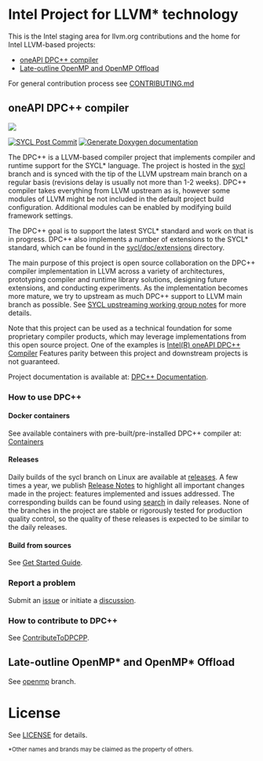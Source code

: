 # Intel Project for LLVM\* technology

This is the Intel staging area for llvm.org contributions and the home for
Intel LLVM-based projects:

- [oneAPI DPC++ compiler](#oneapi-dpc-compiler)
- [Late-outline OpenMP and OpenMP Offload](#late-outline-openmp-and-openmp-offload)

For general contribution process see [CONTRIBUTING.md](./CONTRIBUTING.md)

## oneAPI DPC++ compiler

[![](https://spec.oneapi.io/oneapi-logo-white-scaled.jpg)](https://www.oneapi.io/)

[![SYCL Post Commit](https://github.com/intel/llvm/actions/workflows/sycl_post_commit.yml/badge.svg?branch=sycl)](https://github.com/intel/llvm/actions/workflows/sycl_post_commit.yml)
[![Generate Doxygen documentation](https://github.com/intel/llvm/actions/workflows/gh_pages.yml/badge.svg?branch=sycl)](https://github.com/intel/llvm/actions/workflows/gh_pages.yml)

The DPC++ is a LLVM-based compiler project that implements compiler and runtime
support for the SYCL\* language. The project is hosted in the
[sycl](/../../tree/sycl) branch and is synced with the tip of the LLVM upstream
main branch on a regular basis (revisions delay is usually not more than 1-2
weeks). DPC++ compiler takes everything from LLVM upstream as is, however some
modules of LLVM might be not included in the default project build
configuration. Additional modules can be enabled by modifying build framework
settings.

The DPC++ goal is to support the latest SYCL\* standard and work on that is in
progress. DPC++ also implements a number of extensions to the SYCL\* standard,
which can be found in the [sycl/doc/extensions](/../sycl/sycl/doc/extensions)
directory.

The main purpose of this project is open source collaboration on the DPC++
compiler implementation in LLVM across a variety of architectures, prototyping
compiler and runtime library solutions, designing future extensions, and
conducting experiments. As the implementation becomes more mature, we try to
upstream as much DPC++ support to LLVM main branch as possible. See
[SYCL upstreaming working group notes](/../../wiki/SYCL-upstreaming-working-group-meeting-notes)
for more details.

Note that this project can be used as a technical foundation for some
proprietary compiler products, which may leverage implementations from this open
source project. One of the examples is
[Intel(R) oneAPI DPC++ Compiler](https://www.intel.com/content/www/us/en/developer/tools/oneapi/dpc-compiler.html)
Features parity between this project and downstream projects is not guaranteed.

Project documentation is available at:
[DPC++ Documentation](https://intel.github.io/llvm-docs/).

### How to use DPC++

#### Docker containers

See available containers with pre-built/pre-installed DPC++ compiler at:
[Containers](/../sycl/sycl/doc/developer/DockerBKMs.md#sycl-containers-overview)

#### Releases

Daily builds of the sycl branch on Linux are available at
[releases](/../../releases).
A few times a year, we publish [Release Notes](/../sycl/sycl/ReleaseNotes.md) to
highlight all important changes made in the project: features implemented and
issues addressed. The corresponding builds can be found using
[search](https://github.com/intel/llvm/releases?q=oneAPI+DPC%2B%2B+Compiler&expanded=true)
in daily releases. None of the branches in the project are stable or rigorously
tested for production quality control, so the quality of these releases is
expected to be similar to the daily releases.

#### Build from sources

See [Get Started Guide](/../sycl/sycl/doc/GetStartedGuide.md).

### Report a problem

Submit an [issue](/../../issues) or initiate a [discussion](/../../discussions).

### How to contribute to DPC++

See [ContributeToDPCPP](/../sycl/sycl/doc/developer/ContributeToDPCPP.md).

## Late-outline OpenMP\* and OpenMP\* Offload

See [openmp](/../../tree/openmp) branch.

# License

See [LICENSE](/../sycl/sycl/LICENSE.TXT) for details.

<sub>\*Other names and brands may be claimed as the property of others.</sub>
